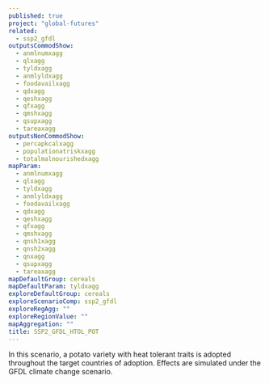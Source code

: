 ```yaml
---
published: true
project: "global-futures"
related: 
  - ssp2_gfdl
outputsCommodShow: 
  - anmlnumxagg
  - qlxagg
  - tyldxagg
  - anmlyldxagg
  - foodavailxagg
  - qdxagg
  - qeshxagg
  - qfxagg
  - qmshxagg
  - qsupxagg
  - tareaxagg
outputsNonCommodShow: 
  - percapkcalxagg
  - populationatriskxagg
  - totalmalnourishedxagg
mapParam: 
  - anmlnumxagg
  - qlxagg
  - tyldxagg
  - anmlyldxagg
  - foodavailxagg
  - qdxagg
  - qeshxagg
  - qfxagg
  - qmshxagg
  - qnsh1xagg
  - qnsh2xagg
  - qnxagg
  - qsupxagg
  - tareaxagg
mapDefaultGroup: cereals
mapDefaultParam: tyldxagg
exploreDefaultGroup: cereals
exploreScenarioComp: ssp2_gfdl
exploreRegAgg: ""
exploreRegionValue: ""
mapAggregation: ""
title: SSP2_GFDL_HTOL_POT
---
```


In this scenario, a potato variety with heat tolerant traits is adopted throughout the target countries of adoption. Effects are simulated under the GFDL climate change scenario.
